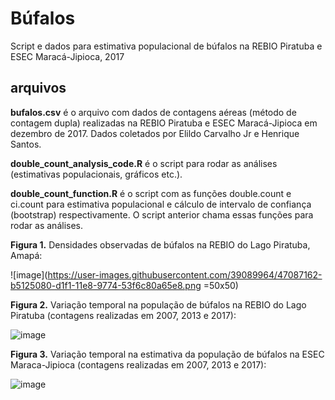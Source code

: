 # Búfalos

Script e dados para estimativa populacional de búfalos na REBIO Piratuba e ESEC Maracá-Jipioca, 2017 

## arquivos

**bufalos.csv** é o arquivo com dados de contagens aéreas (método de contagem dupla) realizadas na REBIO Piratuba e ESEC Maracá-Jipioca em dezembro de 2017. Dados coletados por Elildo Carvalho Jr e Henrique Santos.

**double_count_analysis_code.R** é o script para rodar as análises (estimativas populacionais, gráficos etc.).

**double_count_function.R** é o script com as funções double.count e ci.count para estimativa populacional e cálculo de intervalo de confiança (bootstrap) respectivamente. O script anterior chama essas funções para rodar as análises.



**Figura 1.** Densidades observadas de búfalos na REBIO do Lago Piratuba, Amapá:

![image](https://user-images.githubusercontent.com/39089964/47087162-b5125080-d1f1-11e8-9774-53f6c80a65e8.png =50x50)


**Figura 2.** Variação temporal na população de búfalos na REBIO do Lago Piratuba (contagens realizadas em 2007, 2013 e 2017):

![image](https://user-images.githubusercontent.com/39089964/47087258-e2f79500-d1f1-11e8-8048-17fa39161f2d.png)


**Figura 3.** Variação temporal na estimativa da população de búfalos na ESEC Maraca-Jipioca (contagens realizadas em 2007, 2013 e 2017):

![image](https://user-images.githubusercontent.com/39089964/47087335-163a2400-d1f2-11e8-845f-2d0ba6b6421f.png)
